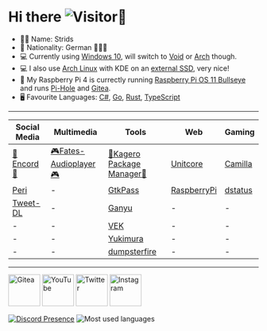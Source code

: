 # Hi there ![Visitor](https://komarev.com/ghpvc/?username=Stridsvagn69420&color=blueviolet&style=flat&label=Visitor)👋
- 👨‍💻 Name: Strids
- 🚩 Nationality: German 🖤💖💛
- 💻 Currently using [Windows 10](https://www.youtube.com/watch?v=OTGXzgGm9BY), will switch to [Void](https://voidlinux.org/) or [Arch](https://archlinux.org/) though.
- 💻 I also use [Arch Linux](https://www.youtube.com/watch?v=qe6UKPsppBQ) with KDE on an [external SSD](https://github.com/Stridsvagn69420/Stridsvagn69420/blob/main/Linux/Arch.md), very nice!
- 📱 My Raspberry Pi 4 is currectly running [Raspberry Pi OS 11 Bullseye](https://www.raspberrypi.com/news/raspberry-pi-os-debian-bullseye/) and runs [Pi-Hole](https://github.com/pi-hole/pi-hole) and [Gitea](https://github.com/go-gitea/gitea).
- 🖥 Favourite Languages: [C#](https://youtu.be/ravLFzIguCM), [Go](https://youtu.be/446E-r0rXHI), [Rust](https://youtu.be/5C_HPTJg5ek), [TypeScript](https://youtu.be/zQnBQ4tB3ZA)

<hr>

| Social Media                                                            | Multimedia                                                                                 | Tools                                                                                                | Web                                                           | Gaming                                                |
| ----------------------------------------------------------------------- | ------------------------------------------------------------------------------------------ | ---------------------------------------------------------------------------------------------------- | ------------------------------------------------------------- | ----------------------------------------------------- |
| [📱Encord📱](https://github.com/stars/Stridsvagn69420/lists/encord)     | [🎮Fates-Audioplayer🎮](https://github.com/stars/Stridsvagn69420/lists/fates-audioplayer)  | [🏮Kagero Package Manager🏮](https://github.com/stars/Stridsvagn69420/lists/kagero-package-manager)  | [Unitcore](https://github.com/Stridsvagn69420/Unitcore)       | [Camilla](https://github.com/Stridsvagn69420/Camilla) |
| [Peri](https://github.com/stars/Stridsvagn69420/lists/peri-autoblocker) | -                                                                                          | [GtkPass](https://github.com/Stridsvagn69420/GtkPass)                                                | [RaspberryPi](https://github.com/Stridsvagn69420/RaspberryPi) | [dstatus](https://github.com/Stridsvagn69420/dstatus) |
| [Tweet-DL](https://github.com/Stridsvagn69420/Tweet-DL)                 | -                                                                                          | [Ganyu](https://github.com/Stridsvagn69420/ganyu)                                                    | -                                                             | -                                                     |
| -                                                                       | -                                                                                          | [VEK](https://github.com/StaOtt/VEK)                                                                 | -                                                             | -                                                     |
| -                                                                       | -                                                                                          | [Yukimura](https://github.com/Stridsvagn69420/Yukimura)                                              | -                                                             | -                                                     |
| -                                                                       | -                                                                                          | [dumpsterfire](https://github.com/Stridsvagn69420/dumpsterfire)                                      | -                                                             | -                                                     |

<hr>

<a href="https://gitea.com/Stridsvagn69420"><img alt="Gitea" title="Gitea" src="https://gitea.com/assets/img/logo.svg" width="64px" height="64px"></a>
<a href="https://www.youtube.com/channel/UCVSxHXchrTXZLGJOWYAS4_w"><img alt="YouTube" title="YouTube Channel" src="https://www.gstatic.com/youtube/img/branding/favicon/favicon_192x192.png" width="64px" height="64px"></a>
<a href="https://twitter.com/rog_nineteen"><img alt="Twitter" title="Twitter" src="https://abs.twimg.com/responsive-web/client-web/icon-default.ee534d85.png" width="64px" height="64px"></a>
<a href="https://www.instagram.com/rog_nineteen/"><img alt="Instagram" title="Instagram" src="https://www.instagram.com/static/images/ico/square_gradient_192.png/7c119b0c5722.png" width="64px" height="64px"></a>

[![Discord Presence](https://lanyard.cnrad.dev/api/490862024608317440)](https://discord.com/users/490862024608317440)
![Most used languages](https://github-readme-stats.vercel.app/api/top-langs/?username=Stridsvagn69420&layout=compact&count_private=true&hide_title=true&langs_count=12&theme=github_dark&hide=cmake,makefile,html,php)
